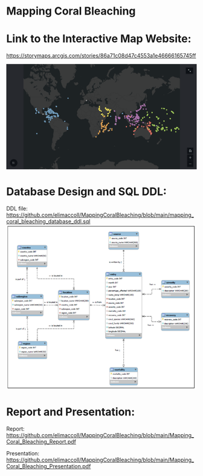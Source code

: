 # Mapping Coral Bleaching

# Link to the Interactive Map Website:
https://storymaps.arcgis.com/stories/86a71c08d47c4553a1e46666165745ff

![alt text](https://github.com/elimaccoll/MappingCoralBleaching/blob/main/Mapping_Coral_Bleaching_Map_Preview.png)
# Database Design and SQL DDL:
DDL file: https://github.com/elimaccoll/MappingCoralBleaching/blob/main/mapping_coral_bleaching_database_ddl.sql
![alt text](https://github.com/elimaccoll/MappingCoralBleaching/blob/main/MappingCoralBleachingDatabaseDesign.png)
# Report and Presentation:
Report: 
https://github.com/elimaccoll/MappingCoralBleaching/blob/main/Mapping_Coral_Bleaching_Report.pdf

Presentation: 
https://github.com/elimaccoll/MappingCoralBleaching/blob/main/Mapping_Coral_Bleaching_Presentation.pdf
